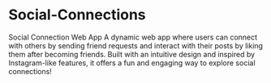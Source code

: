# Social-Connections
Social Connection Web App A dynamic web app where users can connect with others by sending friend requests and interact with their posts by liking them after becoming friends. Built with an intuitive design and inspired by Instagram-like features, it offers a fun and engaging way to explore social connections!
